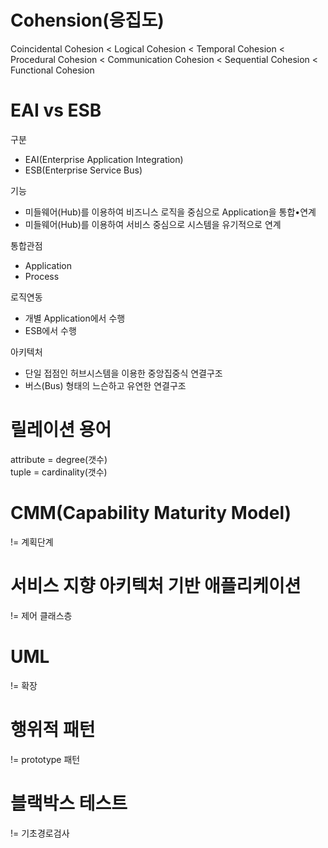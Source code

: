 # Cohension(응집도)
Coincidental Cohesion < Logical Cohesion < Temporal Cohesion < Procedural Cohesion < Communication Cohesion < Sequential Cohesion < Functional Cohesion

# EAI vs ESB

구분
* EAI(Enterprise Application Integration)	
* ESB(Enterprise Service Bus)

기능	
* 미들웨어(Hub)를 이용하여 비즈니스 로직을
중심으로 Application을 통합•연계	
* 미들웨어(Hub)를 이용하여 서비스 중심으로
시스템을 유기적으로 연계

통합관점	
* Application	
* Process

로직연동
* 개별 Application에서 수행	
* ESB에서 수행

아키텍처	
* 단일 접점인 허브시스템을 이용한
중앙집중식 연결구조	
* 버스(Bus) 형태의
느슨하고 유연한 연결구조

# 릴레이션 용어
attribute = degree(갯수)<br/>
tuple = cardinality(갯수)

# CMM(Capability Maturity Model) 
!= 계획단계

# 서비스 지향 아키텍처 기반 애플리케이션 
!= 제어 클래스층

# UML
!= 확장

# 행위적 패턴
!= prototype 패턴

# 블랙박스 테스트
!= 기초경로검사

